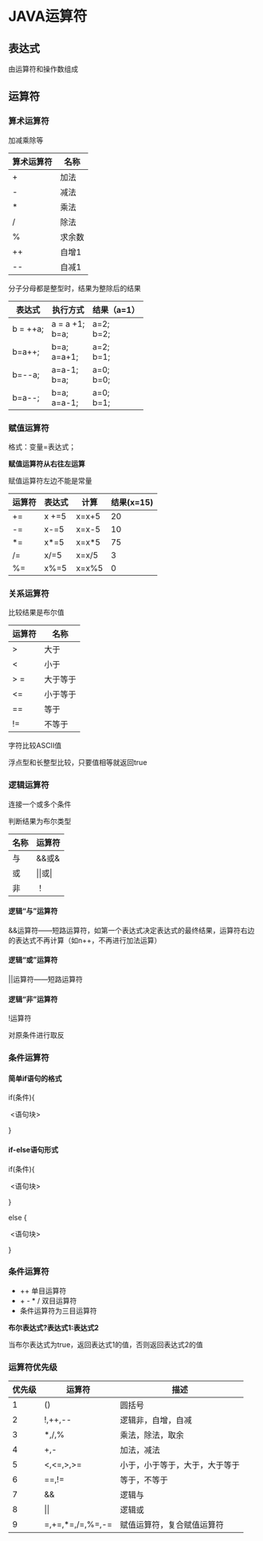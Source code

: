 # JAVA运算符

## 表达式

由运算符和操作数组成

## 运算符

### 算术运算符

加减乘除等

| 算术运算符 | 名称   |
| ---------- | ------ |
| +          | 加法   |
| -          | 减法   |
| *          | 乘法   |
| /          | 除法   |
| %          | 求余数 |
| ++         | 自增1  |
| --         | 自减1  |

分子分母都是整型时，结果为整除后的结果

| 表达式   | 执行方式           | 结果（a=1）   |
| -------- | ------------------ | ------------- |
| b = ++a; | a = a +1;<br/>b=a; | a=2;<br/>b=2; |
| b=a++;   | b=a;<br/>a=a+1;    | a=2;<br/>b=1; |
| b=--a;   | a=a-1;<br/>b=a;    | a=0;<br/>b=0; |
| b=a--;   | b=a;<br/>a=a-1;    | a=0;<br/>b=1; |

### 赋值运算符

格式：变量=表达式；

**赋值运算符从右往左运算**

赋值运算符左边不能是常量

| 运算符 | 表达式 | 计算  | 结果(x=15) |
| ------ | ------ | ----- | ---------- |
| +=     | x +=5  | x=x+5 | 20         |
| -=     | x-=5   | x=x-5 | 10         |
| *=     | x*=5   | x=x*5 | 75         |
| /=     | x/=5   | x=x/5 | 3          |
| %=     | x%=5   | x=x%5 | 0          |

### 关系运算符

比较结果是布尔值

| 运算符 | 名称     |
| ------ | -------- |
| >      | 大于     |
| <      | 小于     |
| > =     | 大于等于 |
| <=     | 小于等于 |
| ==     | 等于     |
| !=     | 不等于   |

字符比较ASCII值

浮点型和长整型比较，只要值相等就返回true

### 逻辑运算符

连接一个或多个条件

判断结果为布尔类型

| 名称 | 运算符   |
| ---- | -------- |
| 与   | &&或&    |
| 或   | \|\|或\| |
| 非   | ！       |

#### 逻辑“与”运算符

&&运算符——短路运算符，如第一个表达式决定表达式的最终结果，运算符右边的表达式不再计算（如n++，不再进行加法运算）

#### 逻辑“或”运算符

||运算符——短路运算符

#### 逻辑“非”运算符

!运算符

对原条件进行取反

### 条件运算符

#### 简单if语句的格式

if(条件){

​    <语句块>

}

#### if-else语句形式

if(条件){

​    <语句块>

}

else {

​    <语句块>

}

### 条件运算符

- ++ 单目运算符
- \+ \- \* / 双目运算符
- 条件运算符为三目运算符

**布尔表达式?表达式1:表达式2**

当布尔表达式为true，返回表达式1的值，否则返回表达式2的值

### 运算符优先级

| 优先级 | 运算符            | 描述                           |
| ------ | ----------------- | ------------------------------ |
| 1      | ()                | 圆括号                         |
| 2      | !,++,--           | 逻辑非，自增，自减             |
| 3      | \*,/,%            | 乘法，除法，取余               |
| 4      | +,-               | 加法，减法                     |
| 5      | <,<=,>,>=         | 小于，小于等于，大于，大于等于 |
| 6      | ==,!=             | 等于，不等于                   |
| 7      | &&                | 逻辑与                         |
| 8      | \|\|              | 逻辑或                         |
| 9      | =,+=,\*=,/=,%=,-= | 赋值运算符，复合赋值运算符     |

